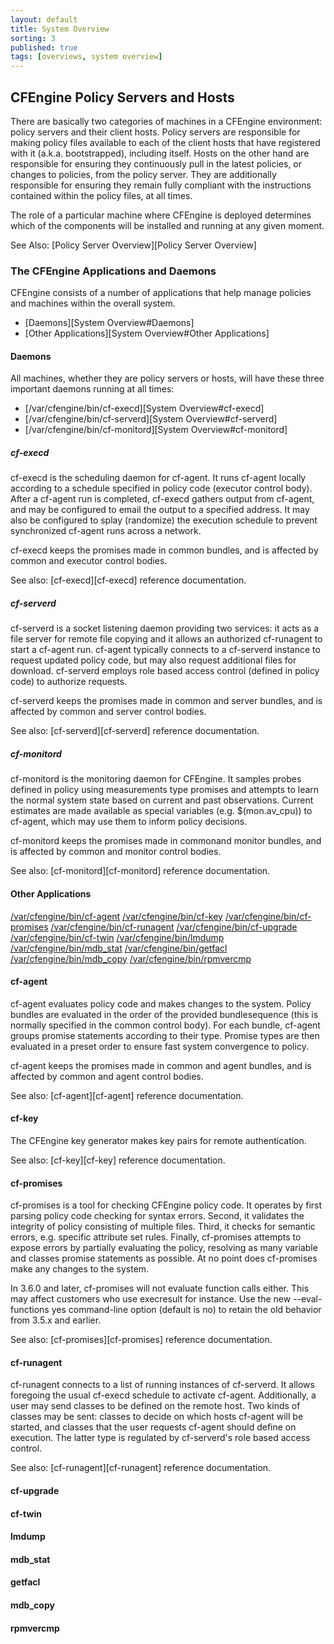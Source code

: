 ```yaml
---
layout: default
title: System Overview
sorting: 3
published: true
tags: [overviews, system overview]
---
```


## CFEngine Policy Servers and Hosts ##

There are basically two categories of machines in a CFEngine environment: policy servers and their client hosts. Policy servers are responsible for making policy files available to each of the client hosts that have registered with it (a.k.a. bootstrapped), including itself. Hosts on the other hand are responsible for ensuring they continuously pull in the latest policies, or changes to policies, from the policy server. They are additionally responsible for ensuring they remain fully compliant with the instructions contained within the policy files, at all times.

The role of a particular machine where CFEngine is deployed determines which of the components will be installed and running at any given moment.

See Also: [Policy Server Overview][Policy Server Overview]

### The CFEngine Applications and Daemons ###

CFEngine consists of a number of applications that help manage policies and machines within the overall system.

* [Daemons][System Overview#Daemons]
* [Other Applications][System Overview#Other Applications]

#### Daemons ####

All machines, whether they are policy servers or hosts, will have these three important daemons running at all times:

* [/var/cfengine/bin/cf-execd][System Overview#cf-execd]
* [/var/cfengine/bin/cf-serverd][System Overview#cf-serverd]
* [/var/cfengine/bin/cf-monitord][System Overview#cf-monitord]

##### cf-execd #####

cf-execd is the scheduling daemon for cf-agent. It runs cf-agent locally according to a schedule specified in policy code (executor control body). After a cf-agent run is completed, cf-execd gathers output from cf-agent, and may be configured to email the output to a specified address. It may also be configured to splay (randomize) the execution schedule to prevent synchronized cf-agent runs across a network.

cf-execd keeps the promises made in common bundles, and is affected by common and executor control bodies.

See also: [cf-execd][cf-execd] reference documentation.

##### cf-serverd #####

cf-serverd is a socket listening daemon providing two services: it acts as a file server for remote file copying and it allows an authorized cf-runagent to start a cf-agent run. cf-agent typically connects to a cf-serverd instance to request updated policy code, but may also request additional files for download. cf-serverd employs role based access control (defined in policy code) to authorize requests.

cf-serverd keeps the promises made in common and server bundles, and is affected by common and server control bodies.

See also: [cf-serverd][cf-serverd] reference documentation.

##### cf-monitord #####

cf-monitord is the monitoring daemon for CFEngine. It samples probes defined in policy using measurements type promises and attempts to learn the normal system state based on current and past observations. Current estimates are made available as special variables (e.g. $(mon.av_cpu)) to cf-agent, which may use them to inform policy decisions.

cf-monitord keeps the promises made in commonand monitor bundles, and is affected by common and monitor control bodies.

See also: [cf-monitord][cf-monitord] reference documentation.

#### Other Applications ####

[/var/cfengine/bin/cf-agent](#cf-agent)
[/var/cfengine/bin/cf-key](#cf-key)
[/var/cfengine/bin/cf-promises](#cf-promises)
[/var/cfengine/bin/cf-runagent](#cf-runagent)
[/var/cfengine/bin/cf-upgrade](#cf-upgrade)
[/var/cfengine/bin/cf-twin](#cf-twin)
[/var/cfengine/bin/lmdump](#lmdump)
[/var/cfengine/bin/mdb_stat](#mdb_stat)
[/var/cfengine/bin/getfacl](#getfacl) 
[/var/cfengine/bin/mdb_copy](#mdb_copy)
[/var/cfengine/bin/rpmvercmp](#rpmvercmp)

#### cf-agent ####

cf-agent evaluates policy code and makes changes to the system. Policy bundles are evaluated in the order of the provided bundlesequence (this is normally specified in the common control body). For each bundle, cf-agent groups promise statements according to their type. Promise types are then evaluated in a preset order to ensure fast system convergence to policy.

cf-agent keeps the promises made in common and agent bundles, and is affected by common and agent control bodies.

See also: [cf-agent][cf-agent] reference documentation.
 
#### cf-key ####

The CFEngine key generator makes key pairs for remote authentication.

See also: [cf-key][cf-key] reference documentation.
    
#### cf-promises ####

cf-promises is a tool for checking CFEngine policy code. It operates by first parsing policy code checking for syntax errors. Second, it validates the integrity of policy consisting of multiple files. Third, it checks for semantic errors, e.g. specific attribute set rules. Finally, cf-promises attempts to expose errors by partially evaluating the policy, resolving as many variable and classes promise statements as possible. At no point does cf-promises make any changes to the system.

In 3.6.0 and later, cf-promises will not evaluate function calls either. This may affect customers who use execresult for instance. Use the new --eval-functions yes command-line option (default is no) to retain the old behavior from 3.5.x and earlier.

See also: [cf-promises][cf-promises] reference documentation.
 
#### cf-runagent ####

cf-runagent connects to a list of running instances of cf-serverd. It allows foregoing the usual cf-execd schedule to activate cf-agent. Additionally, a user may send classes to be defined on the remote host. Two kinds of classes may be sent: classes to decide on which hosts cf-agent will be started, and classes that the user requests cf-agent should define on execution. The latter type is regulated by cf-serverd's role based access control.

See also: [cf-runagent][cf-runagent] reference documentation.

#### cf-upgrade ####
 
#### cf-twin ####

#### lmdump ####
  
#### mdb_stat ####
    
#### getfacl ####
    
#### mdb_copy ####
 
#### rpmvercmp ####


